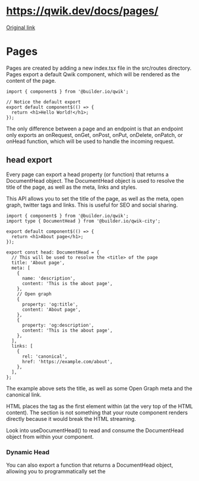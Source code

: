 # https://qwik.dev/docs/pages/

[Original link](https://qwik.dev/docs/pages/)

# Pages

Pages are created by adding a new index.tsx file in the src/routes directory. Pages export a default Qwik component, which will be rendered as the content of the page.

```
import { component$ } from '@builder.io/qwik';
 
// Notice the default export
export default component$(() => {
  return <h1>Hello World!</h1>;
});
```

The only difference between a page and an endpoint is that an endpoint only exports an onRequest, onGet, onPost, onPut, onDelete, onPatch, or onHead function, which will be used to handle the incoming request.

## head export

Every page can export a head property (or function) that returns a DocumentHead object. The DocumentHead object is used to resolve the title of the page, as well as the meta, links and styles.

This API allows you to set the title of the page, as well as the meta, open graph, twitter tags and links. This is useful for SEO and social sharing.

```
import { component$ } from '@builder.io/qwik';
import type { DocumentHead } from '@builder.io/qwik-city';
 
export default component$(() => {
  return <h1>About page</h1>;
});
 
export const head: DocumentHead = {
  // This will be used to resolve the <title> of the page
  title: 'About page',
  meta: [
    {
      name: 'description',
      content: 'This is the about page',
    },
    // Open graph
    {
      property: 'og:title',
      content: 'About page',
    },
    {
      property: 'og:description',
      content: 'This is the about page',
    },
  ],
  links: [
    {
      rel: 'canonical',
      href: 'https://example.com/about',
    },
  ],
};
```

The example above sets the title, as well as some Open Graph meta and the canonical link.

HTML places the <head> tag as the first element within <html> (at the very top of the HTML content). The <head> section is not something that your route component renders directly because it would break the HTML streaming.

Look into useDocumentHead() to read and consume the DocumentHead object from within your component.

### Dynamic Head

You can also export a function that returns a DocumentHead object, allowing you to programmatically set the <title>, <meta> or <link> tags.

This allows you to configure the <head>, including the title, meta or links using data from routeLoader$() or routeAction$().

We can use the resolveValue method to get the value of a routeLoader$() or routeAction$() within the head function.

```
import { component$ } from '@builder.io/qwik';
import { routeLoader$ } from '@builder.io/qwik-city';
import type { DocumentHead } from '@builder.io/qwik-city';
 
export const useJoke = routeLoader$(async (requestEvent) => {
  // Fetch a joke from a public API
  const jokeId = requestEvent.params.jokeId;
  const response = await fetch(`https://api.chucknorris.io/jokes/${jokeId}`);
  const joke = await response.json();
  return joke;
});
 
// Now we can export a function that returns a DocumentHead object
export const head: DocumentHead = ({resolveValue, params}) => {
  const joke = resolveValue(useJoke);
  return {
    title: `Joke "${joke.title}"`,
    meta: [
      {
        name: 'description',
        content: joke.text,
      },
      {
        name: 'id',
        content: params.jokeId,
      },
    ],
  };
};
```

### Nested Layouts and Head

In an advanced case, a layout may want to modify the document title of an already resolved document head. In the example below, the page component returns the title of Foo. The containing layout component can read the value of the page's document head and modify it. In this example, the layout component is adding MyCompany -  to the title, so that when rendered, the title will be MyCompany - Foo. Every layout in the stack has the opportunity to return a new value.

```
──src/
  └─routes/
    ├─index.tsx
    └─layout.tsx
```

```
export const head: DocumentHead = {
  title: `Foo`,
};
```

```
export const head: DocumentHead = ({ head }) => {
  return {
    title: `MyCompany - ${head.title}`,
  };
};
```

### Google Structured Data

This example integrates Google Structured Data
which helps by providing explicit clues about the meaning of a page to Google.
If you want to embed custom JavaScript code, it would be ideal to do it lazily with Partytown.
Sometimes, however, you are forced to load them immediately. The following example illustrates this.

```
import { component$ } from '@builder.io/qwik';
import type { DocumentHead } from '@builder.io/qwik-city';
 
export default component$(() => {
  return <h1>About page</h1>;
});
 
export const head: DocumentHead = {
  scripts: [
    {
      props: {
        type: "application/ld+json",
      },
      script: JSON.stringify({
        "@context": "https://schema.org",
        "@type": "ItemList",
      }),
    },
  ],
};
```

The example above sets some Structured Data Markup.

Note: You need to change router-head component to render head.scripts.

```
import { component$ } from "@builder.io/qwik";
import { useDocumentHead, useLocation } from "@builder.io/qwik-city";
 
export const RouterHead = component$(() => {
  const head = useDocumentHead();
  const loc = useLocation();
 
  return (
    <>
      <title>{head.title}</title>
 
      {/* add this  */}
      {head.scripts.map((s) => (
        <script key={s.key} {...s.props} dangerouslySetInnerHTML={s.script} />
      ))}
    </>
  );
});
```

### Contributors

Thanks to all the contributors who have helped make this documentation better!
